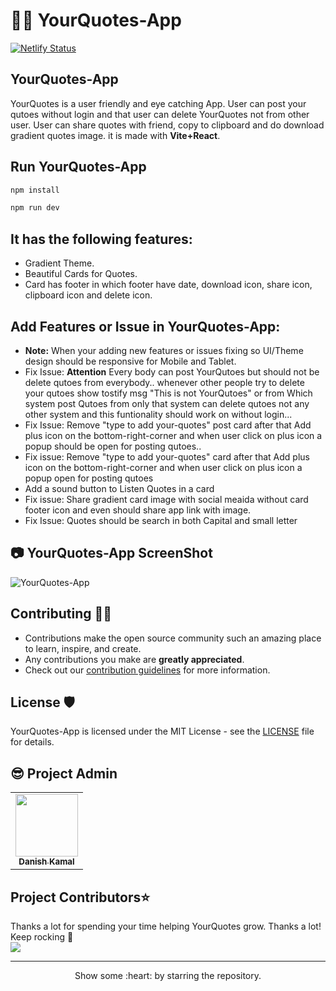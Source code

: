 # 👩‍💻 YourQuotes-App
[![Netlify Status](https://api.netlify.com/api/v1/badges/5dc02221-5e8b-406d-a59b-72c0a563baa6/deploy-status)](https://app.netlify.com/sites/your-quotess/deploys)

## YourQuotes-App
YourQuotes is a user friendly and eye catching App. User can post your qutoes without login and that user can delete YourQuotes not from other user. User can share quotes with friend, copy to clipboard and do download gradient quotes image. it is made with **Vite+React**. 

## Run YourQuotes-App

```bash
npm install
```

```bash
npm run dev
```

## It has the following features:
- Gradient Theme.
- Beautiful Cards for Quotes.
- Card has footer in which footer have date, download icon, share icon, clipboard icon and delete icon.

## Add Features or Issue in YourQuotes-App:
- **Note:** When your adding new features or issues fixing so UI/Theme design should be responsive for Mobile and Tablet.
- Fix Issue: **Attention** Every body can post YourQutoes but should not be delete qutoes from everybody.. whenever other people try to delete your qutoes show tostify msg "This is not YourQutoes" or from Which system post Qutoes from only that system can delete qutoes not any other system and this funtionality should work on without login...
- Fix Issue: Remove "type to add your-quotes" post card after that Add plus icon on the bottom-right-corner and when user click on plus icon a popup should be open for posting qutoes.. 
- Fix issue: Remove "type to add your-quotes" card after that Add plus icon on the bottom-right-corner and when user click on plus icon a popup open for posting qutoes
- Add a sound button to Listen Quotes in a card
- Fix issue: Share gradient card image with social meaida without card footer icon and even should share app link with image.
- Fix Issue: Quotes should be search in both Capital and small letter


## 📷 YourQuotes-App ScreenShot
![YourQuotes-App](https://user-images.githubusercontent.com/46997504/193424758-5301082f-ae4e-4d34-987e-d0d43c6f6169.PNG)

## Contributing 👨‍💻 

- Contributions make the open source community such an amazing place to learn, inspire, and create.
- Any contributions you make are **greatly appreciated**.
- Check out our [contribution guidelines](/CONTRIBUTING.md) for more information.


## License 🛡️ 

YourQuotes-App is licensed under the MIT License - see the [LICENSE](LICENSE) file for details.

## 😎 Project Admin

<table>
  <tr>
<td align="center"><a href="https://github.com/danishzayan"><img src="https://avatars.githubusercontent.com/u/46997504?v=4" width="100px;" alt=""/><br /><sub><b>Danish Kamal</b></sub></a></td>
  </tr>
</table>
<h2>Project Contributors⭐</h2> 
Thanks a lot for spending your time helping YourQuotes grow. Thanks a lot! Keep rocking 🍻<br />

<a href="https://github.com/NvChad/NvChad/graphs/contributors">
  <img src="https://contrib.rocks/image?repo=NvChad/NvChad" />
</a>
<hr>
<p align="center">
  Show some :heart: by starring the repository.
</p>


